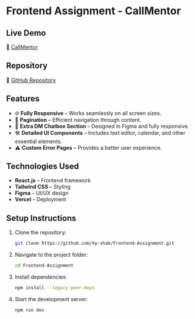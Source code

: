 # Frontend Assignment - CallMentor

## Live Demo
🔗 [CallMentor](https://frontend-assignment-seven-ecru.vercel.app/)

## Repository
📂 [GitHub Repository](https://github.com/Vy-shak/Frontend-Assignment)

## Features
- 🌐 **Fully Responsive** – Works seamlessly on all screen sizes.
- 📄 **Pagination** – Efficient navigation through content.
- 💬 **Extra DM Chatbox Section** – Designed in Figma and fully responsive.
- 🛠️ **Detailed UI Components** – Includes text editor, calendar, and other essential elements.
- ⚠️ **Custom Error Pages** – Provides a better user experience.

## Technologies Used
- **React.js** – Frontend framework
- **Tailwind CSS** – Styling
- **Figma** – UI/UX design
- **Vercel** – Deployment

## Setup Instructions
1. Clone the repository:
   ```sh
   git clone https://github.com/Vy-shak/Frontend-Assignment.git
   ```
2. Navigate to the project folder:
   ```sh
   cd Frontend-Assignment
   ```
3. Install dependencies:
   ```sh
   npm install --legacy-peer-deps
   ```
4. Start the development server:
   ```sh
   npm run dev
